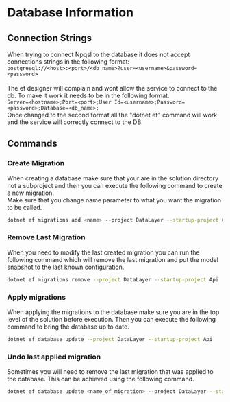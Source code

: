 # Database Information
## Connection Strings
When trying to connect Npqsl to the database it does not accept connections strings in the following format:
</br>`postgresql://<host>:<port>/<db_name>?user=<username>&password=<password>`
</br></br> The ef designer will complain and wont allow the service to connect to the db. To make it work
it needs to be in the following format.
</br>`Server=<hostname>;Port=<port>;User Id=<username>;Password=<password>;Database=<db_name>;`
</br> Once changed to the second format all the "dotnet ef" command will work and the service will
correctly connect to the DB.

## Commands
### Create Migration
When creating a database make sure that your are in the solution directory not a subproject and then
you can execute the following command to create a new migration.</br>
Make sure that you change name parameter to what you want the migration to be called.

```bash
dotnet ef migrations add <name> --project DataLayer --startup-project Api
```

### Remove Last Migration
When you need to modify the last created migration you can run the following command which will remove the last migration
and put the model snapshot to the last known configuration.
```bash
dotnet ef migrations remove --project DataLayer --startup-project Api
```

### Apply migrations
When applying the migrations to the database make sure you are in the top level of the solution before execution.
Then you can execute the following command to bring the database up to date.
```bash
dotnet ef database update --project DataLayer --startup-project Api   
```

### Undo last applied migration
Sometimes you will need to remove the last migration that was applied to the database. This can be achieved
using the following command.
```bash
dotnet ef database update <name_of_migration> --project DataLayer --startup-project Api
```